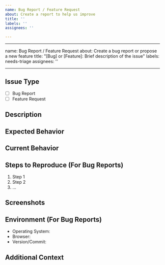 ```yaml
---
name: Bug Report / Feature Request
about: Create a report to help us improve
title: ''
labels: ''
assignees: ''

---
```


---
name: Bug Report / Feature Request
about: Create a bug report or propose a new feature
title: "[Bug] or [Feature]: Brief description of the issue"
labels: needs-triage
assignees: ''

---

<!-- Please fill out the appropriate sections below to help us understand and address your issue better. -->

## Issue Type

- [ ] Bug Report
- [ ] Feature Request

## Description

<!-- Provide a clear and concise description of the issue or feature request. -->

## Expected Behavior

<!-- If this is a bug report, describe what you expected to happen. -->

## Current Behavior

<!-- If this is a bug report, describe what is currently happening. -->

## Steps to Reproduce (For Bug Reports)

<!-- If this is a bug report, provide detailed steps to reproduce the issue. -->

1. Step 1
2. Step 2
3. ...

## Screenshots

<!-- If applicable, include screenshots that help illustrate the issue. -->

## Environment (For Bug Reports)

- Operating System: <!-- e.g. Windows 10, macOS Big Sur, Ubuntu 20.04 -->
- Browser: <!-- If the issue is related to a browser, mention the browser name and version -->
- Version/Commit: <!-- If applicable, specify the version or commit where the issue occurs -->

## Additional Context

<!-- Add any additional context about the issue here. -->
